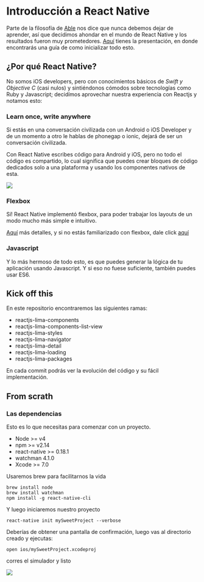 # Introducción a React Native
Parte de la filosofía de [Able](http://able.co) nos dice que nunca debemos dejar de aprender, así que decidimos ahondar en el mundo de React Native y los resultados fueron muy prometedores.
[Aquí](https://docs.google.com/presentation/d/1nNAv3F9WiSXO9vwszArmsrVBzlUEe3JIFe_3sqjbOtY/edit?usp=sharing) tienes la presentación, en donde encontrarás una guía de como inicializar todo esto.

## ¿Por qué React Native?
No somos iOS developers, pero con conocimientos básicos de *Swift y Objective C* (casi nulos) y sintiéndonos cómodos sobre tecnologías como Ruby y Javascript; decidímos aprovechar nuestra experiencia con Reactjs y notamos esto:

### Learn once, write anywhere
Si estás en una conversación civilizada con un Android o iOS Developer y de un momento a otro le hablas de phonegap o ionic, dejará de ser un conversación civilizada.

Con React Native escribes código para Android y iOS, pero no todo el código es compartido, lo cual significa que puedes crear bloques de código dedicados solo a una plataforma y usando los componentes nativos de esta.

![](http://code.hireart.com/images/20160224/platform-code-b8f9d64a.png)

### Flexbox
Sí! React Native implementó flexbox, para poder trabajar los layouts de un modo mucho más simple e intuitivo.

[Aquí](https://facebook.github.io/react-native/docs/flexbox.html) más detalles, y si no estás familiarizado con flexbox, dale click [aquí](https://css-tricks.com/snippets/css/a-guide-to-flexbox/)

### Javascript
Y lo más hermoso de todo esto, es que puedes generar la lógica de tu aplicación usando Javascript. Y si eso no fuese suficiente, también puedes usar ES6.

## Kick off this
En este repositorio encontraremos las siguientes ramas:

- reactjs-lima-components
- reactjs-lima-components-list-view
- reactjs-lima-styles
- reactjs-lima-navigator
- reactjs-lima-detail
- reactjs-lima-loading
- reactjs-lima-packages

En cada commit podrás ver la evolución del código y su fácil implementación.

## From scrath
### Las dependencias
Esto es lo que necesitas para comenzar con un proyecto.
- Node >= v4
- npm >= v2.14
- react-native >= 0.18.1
- watchman 4.1.0
- Xcode >= 7.0

Usaremos brew para facilitarnos la vida
```
brew install node
brew install watchman
npm install -g react-native-cli
```
Y luego iniciaremos nuestro proyecto
```
react-native init mySweetProject --verbose
```
Deberías de obtener una pantalla de confirmación, luego vas al directorio creado y ejecutas:
```
open ios/mySweetProject.xcodeproj
```
corres el simulador y listo

![](http://i.imgur.com/foiqeBh.png)
